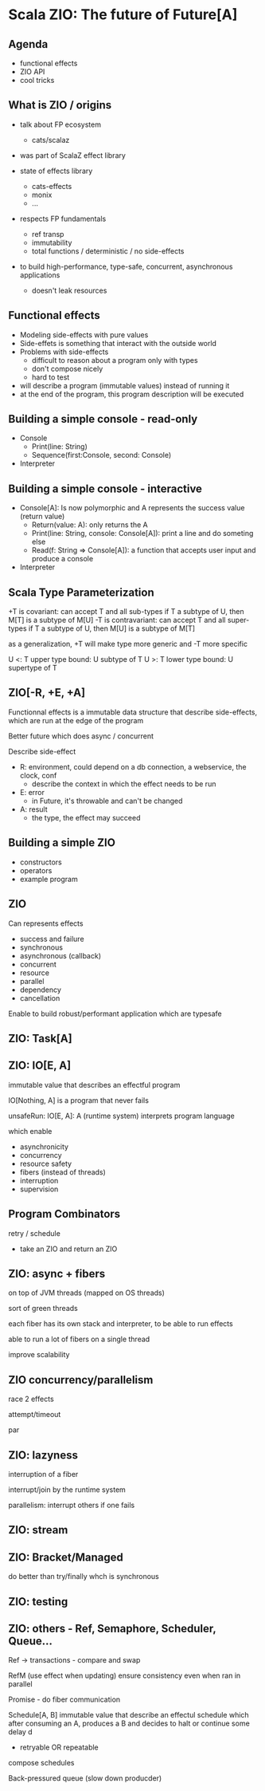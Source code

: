 # Scala ZIO: The future of Future[A]

## Agenda

- functional effects
- ZIO API
- cool tricks

## What is ZIO / origins

- talk about FP ecosystem

  - cats/scalaz
- was part of ScalaZ effect library
- state of effects library

  - cats-effects
  - monix
  - ...

- respects FP fundamentals
  - ref transp
  - immutability
  - total functions / deterministic / no side-effects
- to build high-performance, type-safe, concurrent, asynchronous applications
  - doesn't leak resources

## Functional effects

- Modeling side-effects with pure values
- Side-effets is something that interact with the outside world
- Problems with side-effects
  - difficult to reason about a program only with types
  - don't compose nicely
  - hard to test
- will describe a program (immutable values) instead of running it
- at the end of the program, this program description will be executed 

## Building a simple console - read-only

- Console
  - Print(line: String)
  - Sequence(first:Console, second: Console)
- Interpreter

## Building a simple console - interactive

- Console[A]: Is now polymorphic and A represents the success value (return value)
  - Return(value: A): only returns the A
  - Print(line: String, console: Console[A]): print a line and do someting else
  - Read(f: String => Console[A]): a function that accepts user input and produce a console
- Interpreter

## Scala Type Parameterization

+T is covariant: can accept T and all sub-types
  if T a subtype of U, then M[T] is a subtype of M[U]
-T is contravariant: can accept T and all super-types
  if T a subtype of U, then M[U] is a subtype of M[T]

  as a generalization, +T will make type more generic
  and -T more specific

U <: T upper type bound: U subtype of T
U >: T lower type bound: U supertype of T

## ZIO[-R, +E, +A]

Functionnal effects is a immutable data structure that describe side-effects, which are run at the edge of the program

Better future which does async / concurrent

Describe side-effect

- R: environment, could depend on a db connection, a webservice, the clock, conf
  - describe the context in which the effect needs to be run
- E: error
  - in Future, it's throwable and can't be changed
- A: result
  - the type, the effect may succeed

## Building a simple ZIO

- constructors
- operators
- example program

## ZIO

Can represents effects

- success and failure
- synchronous
- asynchronous (callback) 
- concurrent
- resource
- parallel
- dependency
- cancellation

Enable to build robust/performant application which are typesafe

## ZIO: Task[A]

## ZIO: IO[E, A]

immutable value that describes an effectful program

IO[Nothing, A] is a program that never fails

unsafeRun: IO[E, A]: A (runtime system) interprets program language

which enable

- asynchronicity
- concurrency
- resource safety
- fibers (instead of threads)
- interruption
- supervision

## Program Combinators

retry / schedule

- take an ZIO and return an ZIO

## ZIO: async + fibers

on top of JVM threads (mapped on OS threads)

sort of green threads

each fiber has its own stack and interpreter, to be able to run effects

able to run a lot of fibers on a single thread

improve scalability

## ZIO concurrency/parallelism

race 2 effects

attempt/timeout

par

## ZIO: lazyness

interruption of a fiber

interrupt/join by the runtime system

parallelism: interrupt others if one fails

## ZIO: stream



## ZIO: Bracket/Managed

do better than try/finally whch is synchronous

## ZIO: testing

## ZIO: others - Ref, Semaphore, Scheduler, Queue...

Ref → transactions - compare and swap

RefM (use effect when updating)
ensure consistency even when ran in parallel

Promise - do fiber communication 

Schedule[A, B] immutable value that describe an effectul schedule which after consuming an A, produces a B and decides to halt or continue some delay d

- retryable OR repeatable

compose schedules

Back-pressured queue (slow down producder)
